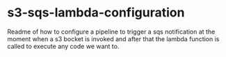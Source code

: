 # s3-sqs-lambda-configuration
Readme of how to configure a pipeline to trigger a sqs notification at the moment when a s3 bocket is invoked and after that the lambda function is called to execute any code we want to.
